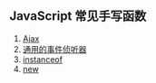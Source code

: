 
## JavaScript 常见手写函数

1. [Ajax](./ajax.js)
2. [通用的事件侦听器](./EventUtils.js)
3. [instanceof](./myInstanceof.js)
4. [new](./myNew.js)